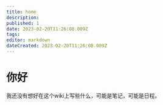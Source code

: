 ```yaml
---
title: home
description: 
published: 1
date: 2023-02-20T11:26:08.009Z
tags: 
editor: markdown
dateCreated: 2023-02-20T11:26:08.009Z
---
```


# 你好
我还没有想好在这个wiki上写些什么，可能是笔记，可能是日程。